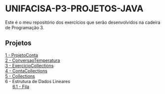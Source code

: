 # UNIFACISA-P3-PROJETOS-JAVA

Este é o meu repositório dos exercícios que serão desenvolvidos na cadeira de Programação 3.

## Projetos
[1 - ProjetoConta](ProjetoConta/Exercicio1.md)  
[2 - ConversaoTemperatura](ConversaoTemperatura/Exercicio2.md)  
[3 - ExercicioCollections](ExercicioCollections/Exercicio3.md)  
[4 - ContaCollections](ContaCollections/Exercicio4.md)   
[5 - Collections](Collections/Exercicio5.md)  
6 - Estrutura de Dados Lineares  
&nbsp;&nbsp;&nbsp;&nbsp;&nbsp;&nbsp;[6.1 - Fila](EstruturaDeDadis/Exercicio6.md)
